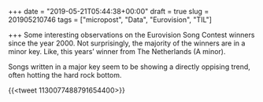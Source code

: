 +++
date = "2019-05-21T05:44:38+00:00"
draft = true
slug = 201905210746
tags = ["micropost", "Data", "Eurovision", "TIL"]

+++
Some interesting observations on the Eurovision Song Contest winners since the year 2000. Not surprisingly, the majority of the winners are in a minor key. Like, this years’ winner from The Netherlands (A minor).

Songs written in a major key seem to be showing a directly oppising trend, often hotting the hard rock bottom.

{{<tweet 1130077488791654400>}}